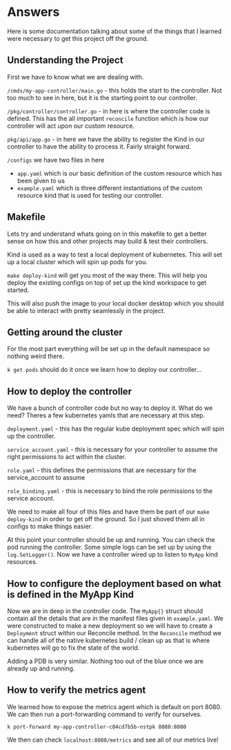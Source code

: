 # Answers

Here is some documentation talking about some of the things that I learned were necessary to get this project off the ground. 

## Understanding the Project

First we have to know what we are dealing with.

`/cmds/my-app-controller/main.go` - this holds the start to the controller. Not too much to see in here, but it is the starting point to our controller.

`/pkg/controller/controller.go` - in here is where the controller code is defined. This has the all important `reconcile` function which is how our controller will act upon our custom resource.

`pkg/api/app.go` - in here we have the ability to register the Kind in our controller to have the ability to process it. Fairly straight forward. 


`/configs` we have two files in here
- `app.yaml` which is our basic definition of the custom resource which has been given to us
- `example.yaml` which is three different instantiations of the custom resource kind that is used for testing our controller.

## Makefile

Lets try and understand whats going on in this makefile to get a better sense on how this and other projects may build & test their controllers.

Kind is used as a way to test a local deployment of kubernetes. This will set up a local cluster which will spin up pods for you.

`make deploy-kind` will get you most of the way there. This will help you deploy the existing configs on top of set up the kind workspace to get started. 

This will also push the image to your local docker desktop which you should be able to interact with pretty seamlessly in the project.

## Getting around the cluster

For the most part everything will be set up in the default namespace so nothing weird there.

`k get pods` should do it once we learn how to deploy our controller...

## How to deploy the controller

We have a bunch of controller code but no way to deploy it. What do we need? Theres a few kubernetes yamls that are necessary at this step.

`deployment.yaml` - this has the regular kube deployment spec which will spin up the controller. 

`service_account.yaml` - this is necessary for your controller to assume the right permissions to act within the cluster.

`role.yaml` - this defines the permissions that are necessary for the service_account to assume

`role_binding.yaml` - this is necessary to bind the role permissions to the service account.

We need to make all four of this files and have them be part of our `make deploy-kind` in order to get off the ground. So I just shoved them all in configs to make things easier.

At this point your controller should be up and running. You can check the pod running the controller. Some simple logs can be set up by using the `log.SetLogger()`. Now we have a controller wired up to listen to `MyApp` kind resources.

## How to configure the deployment based on what is defined in the MyApp Kind

Now we are in deep in the controller code. The `MyApp{}` struct should contain all the details that are in the manifest files given in `example.yaml`. We were constructed to make a new deployment so we will have to create a `Deployment` struct within our Reconcile method. In the `Reconcile` method we can handle all of the native kubernetes build / clean up as that is where kubernetes will go to fix the state of the world.

Adding a PDB is very similar. Nothing too out of the blue once we are already up and running.

## How to verify the metrics agent

We learned how to expose the metrics agent which is default on port 8080. We can then run a port-forwarding command to verify for ourselves.

`k port-forward my-app-controller-c84cd7b5b-nstpk 8080:8080 `

We then can check `localhost:8080/metrics` and see all of our metrics live!
